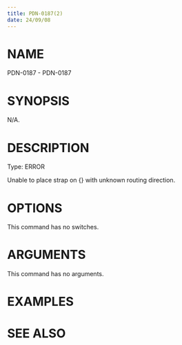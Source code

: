 ```yaml
---
title: PDN-0187(2)
date: 24/09/08
---
```


# NAME

PDN-0187 - PDN-0187

# SYNOPSIS

N/A.

# DESCRIPTION

Type: ERROR

Unable to place strap on {} with unknown routing direction.

# OPTIONS

This command has no switches.

# ARGUMENTS

This command has no arguments.

# EXAMPLES

# SEE ALSO
